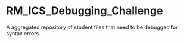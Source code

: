 # RM_ICS_Debugging_Challenge
A aggregated repository of student files that need to be debugged for syntax errors. 
